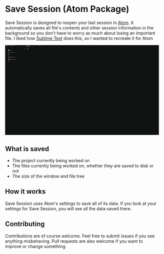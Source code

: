 # Save Session (Atom Package)

Save Session is designed to reopen your last session in [Atom](https://atom.io/).
It automatically saves all file's contents and other session information in the
background so you don't have to worry as much about losing an important file.
I liked how [Sublime Text](http://www.sublimetext.com/) does this, so I wanted
to recreate it for Atom

![preview](preview.gif)

## What is saved

 - The project currently being worked on
 - The files currently being worked on, whether they are saved to disk or not
 - The size of the window and file tree

## How it works

Save Session uses Atom's settings to save all of its data. If you look at your
settings for Save Session, you will see all the data saved there.

## Contributing

Contributions are of course welcome. Feel free to submit issues if you see
anything misbehaving. Pull requests are also welcome if you want to improve or
change something.
